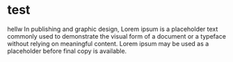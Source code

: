 # test
hellw
In publishing and graphic design, Lorem ipsum is a placeholder text commonly used to demonstrate the visual form of a document or a typeface without relying on meaningful content. Lorem ipsum may be used as a placeholder before final copy is available.